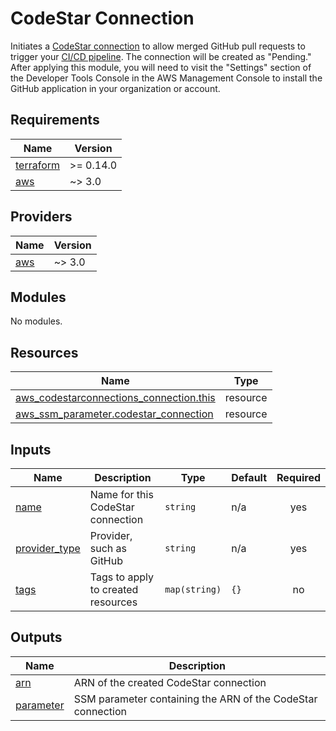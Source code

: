 # CodeStar Connection

Initiates a [CodeStar connection] to allow merged GitHub pull requests to
trigger your [CI/CD pipeline]. The connection will be created as "Pending."
After applying this module, you will need to visit the "Settings" section of the
Developer Tools Console in the AWS Management Console to install the GitHub
application in your organization or account.

[CodeStar connection]: https://docs.aws.amazon.com/dtconsole/latest/userguide/welcome-connections.html
[CI/CD pipeline]: ../cicd-pipeline

<!-- BEGIN_TF_DOCS -->
## Requirements

| Name | Version |
|------|---------|
| <a name="requirement_terraform"></a> [terraform](#requirement\_terraform) | >= 0.14.0 |
| <a name="requirement_aws"></a> [aws](#requirement\_aws) | ~> 3.0 |

## Providers

| Name | Version |
|------|---------|
| <a name="provider_aws"></a> [aws](#provider\_aws) | ~> 3.0 |

## Modules

No modules.

## Resources

| Name | Type |
|------|------|
| [aws_codestarconnections_connection.this](https://registry.terraform.io/providers/hashicorp/aws/latest/docs/resources/codestarconnections_connection) | resource |
| [aws_ssm_parameter.codestar_connection](https://registry.terraform.io/providers/hashicorp/aws/latest/docs/resources/ssm_parameter) | resource |

## Inputs

| Name | Description | Type | Default | Required |
|------|-------------|------|---------|:--------:|
| <a name="input_name"></a> [name](#input\_name) | Name for this CodeStar connection | `string` | n/a | yes |
| <a name="input_provider_type"></a> [provider\_type](#input\_provider\_type) | Provider, such as GitHub | `string` | n/a | yes |
| <a name="input_tags"></a> [tags](#input\_tags) | Tags to apply to created resources | `map(string)` | `{}` | no |

## Outputs

| Name | Description |
|------|-------------|
| <a name="output_arn"></a> [arn](#output\_arn) | ARN of the created CodeStar connection |
| <a name="output_parameter"></a> [parameter](#output\_parameter) | SSM parameter containing the ARN of the CodeStar connection |
<!-- END_TF_DOCS -->
